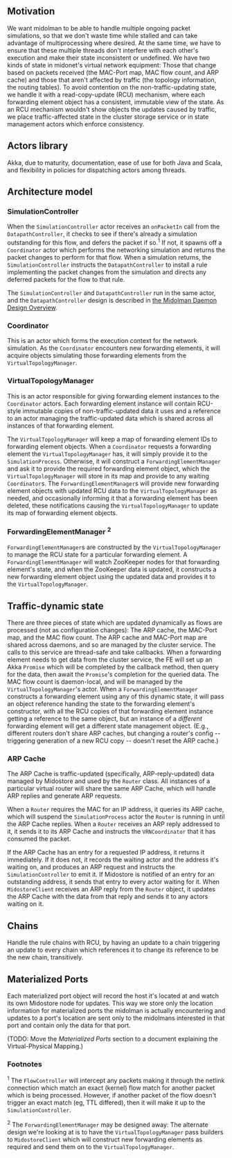 ## Motivation

We want midolman to be able to handle multiple ongoing packet simulations,
so that we don't waste time while stalled and can take advantage of
multiprocessing where desired.  At the same time, we have to ensure that
these multiple threads don't interfere with each other's execution and
make their state inconsistent or undefined.  We have two kinds of state
in midonet's virtual network equipment:  Those that change based on
packets received (the MAC-Port map, MAC flow count, and ARP cache) and those
that aren't affected by traffic (the topology information, the routing
tables).  To avoid contention on the non-traffic-updating state, we
handle it with a read-copy-update (RCU) mechanism, where each forwarding
element object has a consistent, immutable view of the state.  As an
RCU mechanism wouldn't show objects the updates caused by traffic, we
place traffic-affected state in the cluster storage service or in state
management actors which enforce consistency.

## Actors library

Akka, due to maturity, documentation, ease of use for both Java and Scala,
and flexibility in policies for dispatching actors among threads.

## Architecture model

### SimulationController

When the `SimulationController` actor receives an `onPacketIn` call
from the `DatapathController`, it checks to see if there's already
a simulation outstanding for this flow, and defers the packet if 
so.<sup>1</sup>
If not, it spawns off a `Coordinator` actor which performs the
networking simulation and returns the packet changes to perform for
that flow.  When a simulation returns, the `SimulationController`
instructs the `DatapathController` to install a rule implementing the
packet changes from the simulation and directs any deferred packets for
the flow to that rule.

The `SimulationController` and `DatapathController` run in the same actor,
and the `DatapathController` design is described in [the Midolman Daemon
Design Overview](design-overview.md).

### Coordinator

This is an actor which forms the execution context for the network simulation.
As the `Coordinator` encounters new forwarding elements, it will acquire
objects simulating those forwarding elements from the `VirtualTopologyManager`.

### VirtualTopologyManager

This is an actor responsible for giving forwarding element instances to
the `Coordinator` actors.  Each forwarding element instance will contain
RCU-style immutable copies of non-traffic-updated data it uses
and a reference to an actor managing the traffic-updated data which is
shared across all instances of that forwarding element.

The `VirtualTopologyManager` will keep a map of forwarding element IDs to
forwarding element objects.  When a `Coordinator` requests a forwarding
element the `VirtualTopologyManager` has, it will simply provide it to the
`SimulationProcess`.  Otherwise, it will construct a `ForwardingElementManager`
and ask it to provide the required forwarding element object, which the
`VirtualTopologyManager` will store in its map and provide to any waiting
`Coordinator`s.  The `ForwardingElementManager`s will provide new
forwarding element objects with updated RCU data to the
`VirtualTopologyManager` as needed, and occasionally informing it that a
forwarding element has been deleted, these notifications causing the
`VirtualTopologyManager` to update its map of forwarding element objects.

### ForwardingElementManager <sup>2</sup>

`ForwardingElementManager`s are constructed by the `VirtualTopologyManager` to
manage the RCU state for a particular forwarding element.  A
`ForwardingElementManager` will watch ZooKeeper nodes for that forwarding
element's state, and when the ZooKeeper data is updated, it constructs a
new forwarding element object using the updated data and provides it to
the `VirtualTopologyManager`.


## Traffic-dynamic state

There are three pieces of state which are updated dynamically as flows
are processed (not as configuration changes):  The ARP cache, the MAC-Port
map, and the MAC flow count.  The ARP cache and MAC-Port map are shared
across daemons, and so are managed by the cluster service.  The calls to
this service are thread-safe and take callbacks.  When a forwarding element
needs to get data from the cluster service, the FE will set up an Akka
`Promise` which will be completed by the callback method, then query for
the data, then await the `Promise`'s completion for the queried data.
The MAC flow count is daemon-local, and will be managed by the 
`VirtualTopologyManager`'s actor.  When a `ForwardingElementManager`
constructs a forwarding element using any of this dynamic state, it will
pass an object reference handing the state to the forwarding element's
constructor, with all the RCU copies of that forwarding element instance
getting a reference to the same object, but an instance of a *different*
forwarding element will get a different state management object.  (E.g.,
different routers don't share ARP caches, but changing a router's config --
triggering generation of a new RCU copy -- doesn't reset the ARP cache.)

### ARP Cache

The ARP Cache is traffic-updated (specifically, ARP-reply-updated) data
managed by Midostore and used by the `Router` class.  All instances of
a particular virtual router will share the same ARP Cache, which will
handle ARP replies and generate ARP requests.

When a `Router` requires the MAC for an IP address, it queries its ARP cache,
which will suspend the `SimulationProcess` actor the `Router` is running in
until the ARP Cache replies.  When a `Router` receives an ARP reply addressed
to it, it sends it to its ARP Cache and instructs the `VRNCoordinator` that
it has consumed the packet.

If the ARP Cache has an entry for a requested IP address, it returns it
immediately.  If it does not, it records the waiting actor and the address
it's waiting on, and produces an ARP request and instructs the
`SimulationController` to emit it.  If Midostore is notified of an entry
for an outstanding address, it sends that entry to every actor waiting
for it.  When `MidostoreClient` receives an ARP reply from the `Router`
object, it updates the ARP Cache with the data from that reply and sends
it to any actors waiting on it.

## Chains

Handle the rule chains with RCU, by having an update to a chain triggering
an update to every chain which references it to change its reference to be
the new chain, transitively.

## Materialized Ports

Each materialized port object will record the host it's located at and
watch its own Midostore node for updates.  This way we store only the
location information for materialized ports the midolman is actually
encountering and updates to a port's location are sent only to the
midolmans interested in that port and contain only the data for that port.

(TODO: Move the *Materialized Ports* section to a document explaining
the Virtual-Physical Mapping.)


### Footnotes

<sup>1</sup> The `FlowController` will intercept any packets making it through
the netlink connection which match an exact (kernel) flow match for another
packet which is being processed.  However, if another packet of the flow 
doesn't trigger an exact match (eg, TTL differed), then it will make it up
to the `SimulationController`.

<sup>2</sup> The `ForwardingElementManager` may be designed away:  The 
alternate design we're looking at is to have the `VirtualTopologyManager`
pass builders to `MidostoreClient` which will construct new forwarding
elements as required and send them on to the `VirtualTopologyManager`.

